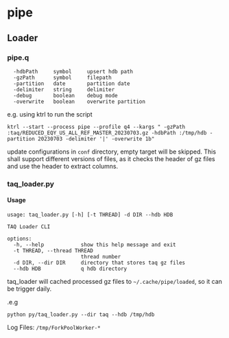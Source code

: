 # pipe

## Loader

### pipe.q

```
  -hdbPath     symbol     upsert hdb path
  -gzPath      symbol     filepath
  -partition   date       partition date
  -delimiter   string     delimiter
  -debug       boolean    debug mode
  -overwrite   boolean    overwrite partition
```

e.g. using ktrl to run the script

```
ktrl --start --process pipe --profile q4 --kargs " -gzPath :taq/REDUCED_EQY_US_ALL_REF_MASTER_20230703.gz -hdbPath :/tmp/hdb -partition 20230703 -delimiter '|' -overwrite 1b"
```

update configurations in `conf` directory, empty target will be skipped. This shall support different versions of files, as it checks the header of gz files and use the header to extract columns.

### taq_loader.py

#### Usage

```
usage: taq_loader.py [-h] [-t THREAD] -d DIR --hdb HDB

TAQ Loader CLI

options:
  -h, --help            show this help message and exit
  -t THREAD, --thread THREAD
                        thread number
  -d DIR, --dir DIR     directory that stores taq gz files
  --hdb HDB             q hdb directory
```

taq_loader will cached processed gz files to `~/.cache/pipe/loaded`, so it can be trigger daily.

.e.g

```
python py/taq_loader.py --dir taq --hdb /tmp/hdb
```

Log Files: `/tmp/ForkPoolWorker-*`
